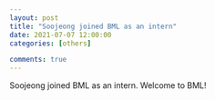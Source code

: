 ```yaml
---
layout: post
title: "Soojeong joined BML as an intern"
date: 2021-07-07 12:00:00
categories: [others]

comments: true
---
```


Soojeong joined BML as an intern.
Welcome to BML!
